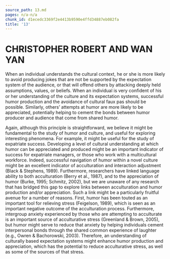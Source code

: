```yaml
---
source_path: 13.md
pages: n/a-n/a
chunk_id: d1ecedc3369f2e4413b9590e4ffd34887eb082fa
title: '13'
---
```

# CHRISTOPHER ROBERT AND WAN YAN

When an individual understands the cultural context, he or she is more likely to avoid producing jokes that are not be supported by the expectation system of the audience, or that will offend others by attacking deeply held assumptions, values, or beliefs. When an individual is very conﬁdent of his or her understanding of the culture and its expectation systems, successful humor production and the avoidance of cultural faux pas should be possible. Similarly, others’ attempts at humor are more likely to be appreciated, potentially helping to cement the bonds between humor producer and audience that come from shared humor.

Again, although this principle is straightforward, we believe it might be fundamental to the study of humor and culture, and useful for exploring interesting phenomena. For example, it might be useful for the study of expatriate success. Developing a level of cultural understanding at which humor can be appreciated and produced might be an important indicator of success for expatriate managers, or those who work with a multicultural workforce. Indeed, successful navigation of humor within a novel culture might be an excellent indicator of acculturation and interaction adjustment (Black & Stephens, 1989). Furthermore, researchers have linked language ability to both acculturation (Berry et al., 1987), and to the appreciation of humor (Burke, 1995; Schmitz, 2002), but we are unaware of any research that has bridged this gap to explore links between acculturation and humor production and/or appreciation. Such a link might be a particularly fruitful avenue for a number of reasons. First, humor has been touted as an important tool for relieving stress (Feigelson, 1989), which is seen as an important negative outcome of the acculturation process. Furthermore, intergroup anxiety experienced by those who are attempting to acculturate is an important source of acculturative stress (Greenland & Brown, 2005), but humor might serve to reduce that anxiety by helping individuals cement interpersonal bonds through the shared common experience of laughter (e.g., Owren & Bachorowski, 2003). Therefore, an understanding of culturally based expectation systems might enhance humor production and appreciation, which has the potential to reduce acculturative stress, as well as some of the sources of that stress.
